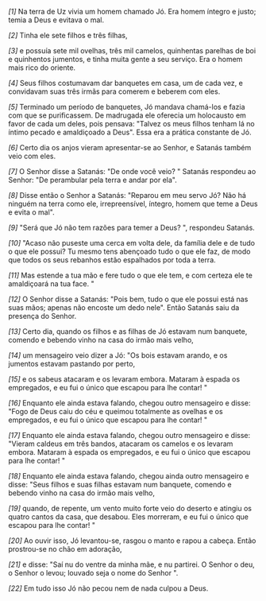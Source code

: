 *[1]* Na terra de Uz vivia um homem chamado Jó. Era homem íntegro e justo; temia a Deus e evitava o mal.

*[2]* Tinha ele sete filhos e três filhas,

*[3]* e possuía sete mil ovelhas, três mil camelos, quinhentas parelhas de boi e quinhentos jumentos, e tinha muita gente a seu serviço. Era o homem mais rico do oriente.

*[4]* Seus filhos costumavam dar banquetes em casa, um de cada vez, e convidavam suas três irmãs para comerem e beberem com eles.

*[5]* Terminado um período de banquetes, Jó mandava chamá-los e fazia com que se purificassem. De madrugada ele oferecia um holocausto em favor de cada um deles, pois pensava: "Talvez os meus filhos tenham lá no íntimo pecado e amaldiçoado a Deus". Essa era a prática constante de Jó.

*[6]* Certo dia os anjos vieram apresentar-se ao Senhor, e Satanás também veio com eles.

*[7]* O Senhor disse a Satanás: "De onde você veio? " Satanás respondeu ao Senhor: "De perambular pela terra e andar por ela".

*[8]* Disse então o Senhor a Satanás: "Reparou em meu servo Jó? Não há ninguém na terra como ele, irrepreensível, íntegro, homem que teme a Deus e evita o mal".

*[9]* "Será que Jó não tem razões para temer a Deus? ", respondeu Satanás.

*[10]* "Acaso não puseste uma cerca em volta dele, da família dele e de tudo o que ele possui? Tu mesmo tens abençoado tudo o que ele faz, de modo que todos os seus rebanhos estão espalhados por toda a terra.

*[11]* Mas estende a tua mão e fere tudo o que ele tem, e com certeza ele te amaldiçoará na tua face. "

*[12]* O Senhor disse a Satanás: "Pois bem, tudo o que ele possui está nas suas mãos; apenas não encoste um dedo nele". Então Satanás saiu da presença do Senhor.

*[13]* Certo dia, quando os filhos e as filhas de Jó estavam num banquete, comendo e bebendo vinho na casa do irmão mais velho,

*[14]* um mensageiro veio dizer a Jó: "Os bois estavam arando, e os jumentos estavam pastando por perto,

*[15]* e os sabeus atacaram e os levaram embora. Mataram à espada os empregados, e eu fui o único que escapou para lhe contar! "

*[16]* Enquanto ele ainda estava falando, chegou outro mensageiro e disse: "Fogo de Deus caiu do céu e queimou totalmente as ovelhas e os empregados, e eu fui o único que escapou para lhe contar! "

*[17]* Enquanto ele ainda estava falando, chegou outro mensageiro e disse: "Vieram caldeus em três bandos, atacaram os camelos e os levaram embora. Mataram à espada os empregados, e eu fui o único que escapou para lhe contar! "

*[18]* Enquanto ele ainda estava falando, chegou ainda outro mensageiro e disse: "Seus filhos e suas filhas estavam num banquete, comendo e bebendo vinho na casa do irmão mais velho,

*[19]* quando, de repente, um vento muito forte veio do deserto e atingiu os quatro cantos da casa, que desabou. Eles morreram, e eu fui o único que escapou para lhe contar! "

*[20]* Ao ouvir isso, Jó levantou-se, rasgou o manto e rapou a cabeça. Então prostrou-se no chão em adoração,

*[21]* e disse: "Saí nu do ventre da minha mãe, e nu partirei. O Senhor o deu, o Senhor o levou; louvado seja o nome do Senhor ".

*[22]* Em tudo isso Jó não pecou nem de nada culpou a Deus.

